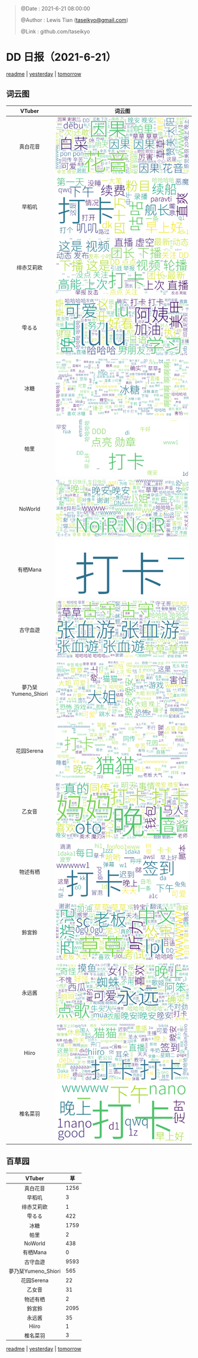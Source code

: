 > @Date    : 2021-6-21 08:00:00
>
> @Author  : Lewis Tian (taseikyo@gmail.com)
>
> @Link    : github.com/taseikyo

# DD 日报（2021-6-21）

[readme](../README.md) | [yesterday](2021-6-20.md) | [tomorrow](2021-6-22.md)

## 词云图

|VTuber|词云图|
|:-:|-|
|真白花音|![](../../images/daily/21402309_2021-6-21_purge_wordcloud.png)|
|早稻叽|![](../../images/daily/41682_2021-6-21_purge_wordcloud.png)|
|绯赤艾莉欧|![](../../images/daily/21396545_2021-6-21_purge_wordcloud.png)|
|雫るる|![](../../images/daily/21013446_2021-6-21_purge_wordcloud.png)|
|冰糖|![](../../images/daily/876396_2021-6-21_purge_wordcloud.png)|
|帕里|![](../../images/daily/4895312_2021-6-21_purge_wordcloud.png)|
|NoWorld|![](../../images/daily/21448649_2021-6-21_purge_wordcloud.png)|
|有栖Mana|![](../../images/daily/6542258_2021-6-21_purge_wordcloud.png)|
|古守血遊|![](../../images/daily/8725120_2021-6-21_purge_wordcloud.png)|
|夢乃栞Yumeno_Shiori|![](../../images/daily/14052636_2021-6-21_purge_wordcloud.png)|
|花园Serena|![](../../images/daily/14327465_2021-6-21_purge_wordcloud.png)|
|乙女音|![](../../images/daily/21320551_2021-6-21_purge_wordcloud.png)|
|物述有栖|![](../../images/daily/21449083_2021-6-21_purge_wordcloud.png)|
|鈴宮鈴|![](../../images/daily/21685677_2021-6-21_purge_wordcloud.png)|
|永远酱|![](../../images/daily/21701071_2021-6-21_purge_wordcloud.png)|
|Hiiro|![](../../images/daily/21919321_2021-6-21_purge_wordcloud.png)|
|椎名菜羽|![](../../images/daily/22347054_2021-6-21_purge_wordcloud.png)|

## 百草园

|VTuber|草|
|:-:|-|
|真白花音|1256|
|早稻叽|3|
|绯赤艾莉欧|1|
|雫るる|422|
|冰糖|1759|
|帕里|2|
|NoWorld|438|
|有栖Mana|0|
|古守血遊|9593|
|夢乃栞Yumeno_Shiori|565|
|花园Serena|22|
|乙女音|31|
|物述有栖|2|
|鈴宮鈴|2095|
|永远酱|35|
|Hiiro|1|
|椎名菜羽|3|

[readme](../README.md) | [yesterday](2021-6-20.md) | [tomorrow](2021-6-22.md)
